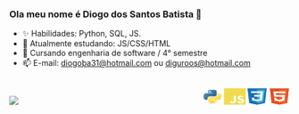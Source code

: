 ### Ola meu nome é Diogo dos Santos Batista 👋


- ✨ Habilidades: Python, SQL, JS.
- 🔭 Atualmente estudando: JS/CSS/HTML
- 💬 Cursando engenharia de software / 4° semestre
- 📫 E-mail: diogoba31@hotmail.com ou diguroos@hotmail.com



<div style="display: inline_block"><br>
  <img align="right" alt="HTML" height="30" width="40" src="https://raw.githubusercontent.com/devicons/devicon/master/icons/html5/html5-original.svg">
  <img align="right" alt="CSS" height="30" width="40" src="https://raw.githubusercontent.com/devicons/devicon/master/icons/css3/css3-original.svg">
  <img align="right" alt="Js" height="30" width="40" src="https://raw.githubusercontent.com/devicons/devicon/master/icons/javascript/javascript-plain.svg">
  <img align="right" alt="Python" height="30" width="40" src="https://raw.githubusercontent.com/devicons/devicon/master/icons/python/python-original.svg">
  
</div>

 <a href="https://www.linkedin.com/in/diogo-batista-305919253/" target="_blank"><img src="https://img.shields.io/badge/-LinkedIn-%230077B5?style=for-the-badge&logo=linkedin&logoColor=white"></a>
 

